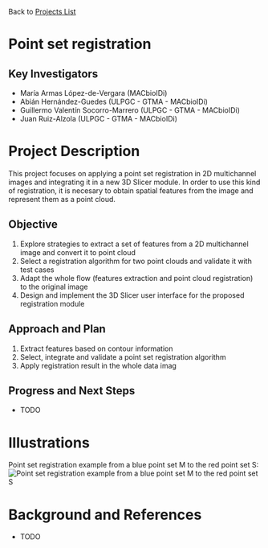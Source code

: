 Back to [Projects List](../../README.md#ProjectsList)

# Point set registration

## Key Investigators

- María Armas López-de-Vergara (MACbioIDi)
- Abián Hernández-Guedes (ULPGC - GTMA - MACbioIDi)
- Guillermo Valentín Socorro-Marrero (ULPGC - GTMA - MACbioIDi)
- Juan Ruiz-Alzola (ULPGC - GTMA - MACbioIDi)

# Project Description

This project focuses on applying a point set registration in 2D multichannel images and integrating it in a new 3D Slicer 
module. In order to use this kind of registration, it is necesary to obtain spatial features from the image and represent them
as a point cloud.

## Objective

<!-- Describe here WHAT you would like to achieve (what you will have as end result). -->

1. Explore strategies to extract a set of features from a 2D multichannel image and convert it to point cloud
1. Select a registration algorithm for two point clouds and validate it with test cases
1. Adapt the whole flow (features extraction and point cloud registration) to the original image
1. Design and implement the 3D Slicer user interface for the proposed registration module 

## Approach and Plan

<!-- Describe here HOW you would like to achieve the objectives stated above. -->

1. Extract features based on contour information 
1. Select, integrate and validate a point set registration algorithm
1. Apply registration result in the whole data imag

## Progress and Next Steps

<!-- Update this section as you make progress, describing of what you have ACTUALLY DONE. If there are specific steps that 
you could not complete then you can describe them here, too. -->

* TODO

# Illustrations

<!-- Add pictures and links to videos that demonstrate what has been accomplished.
![Description of picture](Example2.jpg)
![Some more images](Example2.jpg)
-->
Point set registration example from a blue point set M to the red point set S:
![Point set registration example from a blue point set M to the red point set S](https://upload.wikimedia.org/wikipedia/commons/b/b2/Cpd_fish_nonrigid.gif)

# Background and References
<!-- If you developed any software, include link to the source code repository. If possible, also add links to sample data,
and to any relevant publications. -->

* TODO
